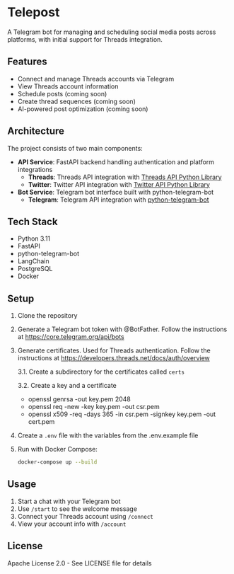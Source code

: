 # Telepost

A Telegram bot for managing and scheduling social media posts across platforms, with initial support for Threads integration.

## Features

- Connect and manage Threads accounts via Telegram
- View Threads account information
- Schedule posts (coming soon)
- Create thread sequences (coming soon)
- AI-powered post optimization (coming soon)

## Architecture

The project consists of two main components:

- **API Service**: FastAPI backend handling authentication and platform integrations
    - **Threads**: Threads API integration with [Threads API Python Library](https://marclove.com/pythreads/index.html#)
    - **Twitter**: Twitter API integration with [Twitter API Python Library](https://github.com/twitterdev/Twitter-API-v2-sample-code/tree/main/User-Auth)
- **Bot Service**: Telegram bot interface built with python-telegram-bot
    - **Telegram**: Telegram API integration with [python-telegram-bot](https://docs.python-telegram-bot.org/en/v21.9/index.html)

## Tech Stack

- Python 3.11
- FastAPI
- python-telegram-bot
- LangChain
- PostgreSQL
- Docker

## Setup

1. Clone the repository

2. Generate a Telegram bot token with @BotFather. Follow the instructions at https://core.telegram.org/api/bots

3. Generate certificates. Used for Threads authentication. Follow the instructions at https://developers.threads.net/docs/auth/overview

    3.1. Create a subdirectory for the certificates called `certs`

    3.2. Create a key and a certificate
    - openssl genrsa -out key.pem 2048
    - openssl req -new -key key.pem -out csr.pem
    - openssl x509 -req -days 365 -in csr.pem -signkey key.pem -out cert.pem

2. Create a `.env` file with the variables from the .env.example file

3. Run with Docker Compose:
   ```bash
   docker-compose up --build
   ```

## Usage

1. Start a chat with your Telegram bot
2. Use `/start` to see the welcome message
3. Connect your Threads account using `/connect`
4. View your account info with `/account`

## License

Apache License 2.0 - See LICENSE file for details